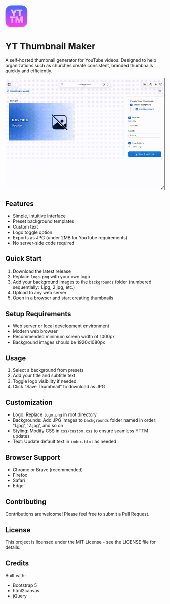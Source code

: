 <img src="https://raw.githubusercontent.com/KevDoy/ytThumbnailMaker/refs/heads/main/favicon.png" height="70" alt>

# YT Thumbnail Maker

A self-hosted thumbnail generator for YouTube videos. Designed to help organizations such as churches create consistent, branded thumbnails quickly and efficiently.

![screenshot](https://github.com/KevDoy/ytThumbnailMaker/blob/main/_screenshots/preview.gif?raw=true "YT Thumbnail Maker Preview")

## Features
- Simple, intuitive interface
- Preset background templates
- Custom text
- Logo toggle option
- Exports as JPG (under 2MB for YouTube requirements)
- No server-side code required

## Quick Start
1. Download the latest release
2. Replace `logo.png` with your own logo
3. Add your background images to the `backgrounds` folder (numbered sequentially: 1.jpg, 2.jpg, etc.)
4. Upload to any web server
5. Open in a browser and start creating thumbnails

## Setup Requirements
- Web server or local development environment
- Modern web browser
- Recommended minimum screen width of 1000px
- Background images should be 1920x1080px

## Usage
1. Select a background from presets
2. Add your title and subtitle text
3. Toggle logo visibility if needed
4. Click "Save Thumbnail" to download as JPG

## Customization
- Logo: Replace `logo.png` in root directory
- Backgrounds: Add JPG images to `backgrounds` folder named in order: '1.jpg', '2.jpg', and so on
- Styling: Modify CSS in `css/custom.css` to ensure seamless YTTM updates
- Text: Update default text in `index.html` as needed

## Browser Support
- Chrome or Brave (recommended)
- Firefox
- Safari
- Edge

## Contributing
Contributions are welcome! Please feel free to submit a Pull Request.

## License
This project is licensed under the MIT License - see the LICENSE file for details.

## Credits
Built with:
- Bootstrap 5
- html2canvas
- jQuery
